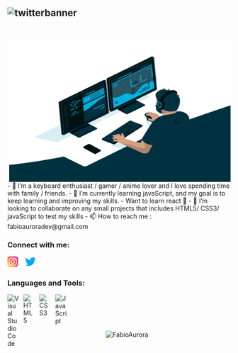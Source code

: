 ## ![twitterbanner](https://user-images.githubusercontent.com/98755958/153771535-b45b6f9c-d6c9-4f03-bbc3-99c5f95de46c.png)

<br />

 <p><img src="https://github.com/FabioAurora/FabioAurora/blob/main/images/coding.gif" alt="Person coding in a desk" align="right" width="500"  height="320"/></p>
 
<p>
- 👀 I’m a keyboard enthusiast / gamer / anime lover and I love spending time with family / friends.
- 🌱 I’m currently learning javaScript, and my goal is to keep learning and improving my skills.
- Want to learn react 🙌
- 💞️ I’m looking to collaborate on any small projects that includes HTML5/ CSS3/ javaScript to test my skills
- 📫 How to reach me : fabioauroradev@gmail.com
 </p>

### Connect with me:

[![website](./images/instagram.png)](https://instagram.com/fabioauroradev)
&nbsp;&nbsp;
[![website](./images/twitter.png)](https://twitter.com/fabioaurora1)

### Languages and Tools:

<img align="left" alt="Visual Studio Code" width="26px" src="https://cdn.jsdelivr.net/gh/devicons/devicon/icons/vscode/vscode-original.svg" style="padding-right:10px;" />
<img align="left" alt="HTML5" width="26px" src="https://cdn.jsdelivr.net/gh/devicons/devicon/icons/html5/html5-original.svg" style="padding-right:10px;" />
<img align="left" alt="CSS3" width="26px" src="https://cdn.jsdelivr.net/gh/devicons/devicon/icons/css3/css3-original.svg" style="padding-right:10px;" />
<img align="left" alt="JavaScript" width="26px" src="https://cdn.jsdelivr.net/gh/devicons/devicon/icons/javascript/javascript-original.svg" style="padding-right:10px;"/>

<br><br><br><br>

<p align="center"><img src="https://github-readme-stats.vercel.app/api?username=FabioAurora&show_icons=true&theme=gotham" alt="FabioAurora"/>

 

<!---
FabioAurora/FabioAurora is a ✨ special ✨ repository because its `README.md` (this file) appears on your GitHub profile.
You can click the Preview link to take a look at your changes.
--->
